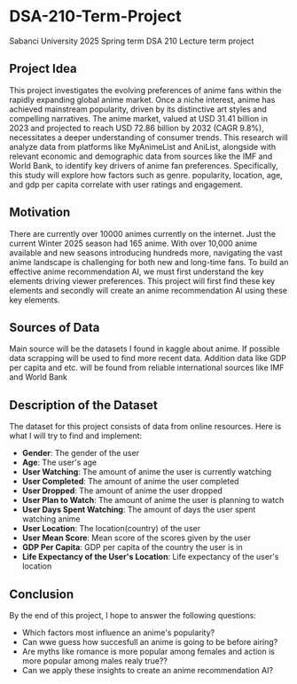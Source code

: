 # DSA-210-Term-Project
Sabanci University 2025 Spring term DSA 210 Lecture term project

## **Project Idea**

This project investigates the evolving preferences of anime fans within the rapidly expanding global anime market. Once a niche interest, anime has achieved mainstream popularity, driven by its distinctive art styles and compelling narratives. The anime market, valued at USD 31.41 billion in 2023 and projected to reach USD 72.86 billion by 2032 (CAGR 9.8%), necessitates a deeper understanding of consumer trends. This research will analyze data from platforms like MyAnimeList and AniList, alongside with relevant economic and demographic data from sources like the IMF and World Bank, to identify key drivers of anime fan preferences. Specifically, this study will explore how factors such as genre. popularity, location, age, and gdp per capita correlate with user ratings and engagement.

## **Motivation**

There are currently over 10000 animes currently on the internet. Just the current Winter 2025 season had 165 anime. With over 10,000 anime available and new seasons introducing hundreds more, navigating the vast anime landscape is challenging for both new and long-time fans. To build an effective anime recommendation AI, we must first understand the key elements driving viewer preferences. This project will first find these key elements and secondly will create an anime recommendation AI using these key elements.

## **Sources of Data**

Main source will be the datasets I found in kaggle about anime. If possible data scrapping will be used to find more recent data.
Addition data like GDP per capita and etc. will be found from reliable international sources like IMF and World Bank

## **Description of the Dataset**

The dataset for this project consists of data from online resources. Here is what I will try to find and implement:

- **Gender**: The gender of the user
- **Age**: The user's age 
- **User Watching**: The amount of anime the user is currently watching
- **User Completed**: The amount of anime the user completed
- **User Dropped**: The amount of anime the user dropped
- **User Plan to Watch**: The amount of anime the user is planning to watch
- **User Days Spent Watching**: The amount of days the user spent watching anime
- **User Location**: The location(country) of the user  
- **User Mean Score**: Mean score of the scores given by the user
- **GDP Per Capita**: GDP per capita of the country the user is in
- **Life Expectancy of the User's Location**: Life expectancy of the user's location

## **Conclusion**

By the end of this project, I hope to answer the following questions:

- Which factors most influence an anime's popularity?  
- Can wwe guess how succesfull an anime is going to be before airing?  
- Are myths like romance is more popular among females and action is more popular among males realy true??  
- Can we apply these insights to create an anime recommendation AI?
